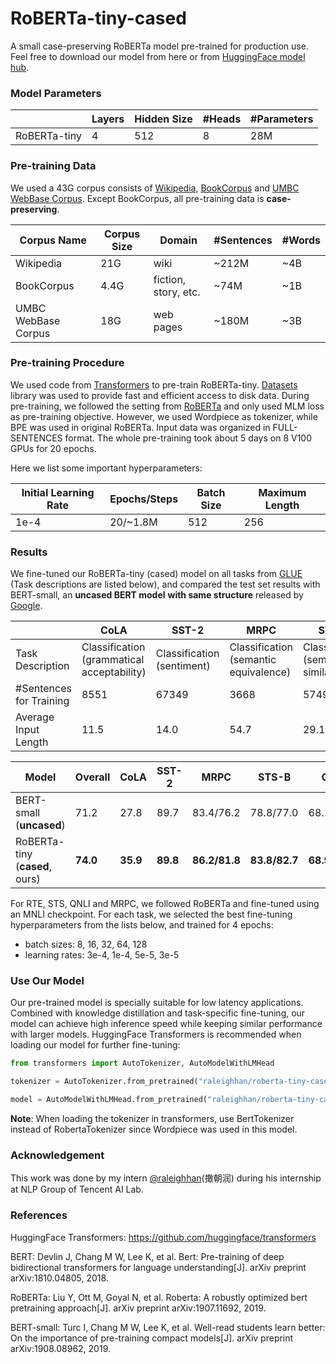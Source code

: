# RoBERTa-tiny-cased

A small case-preserving RoBERTa model pre-trained for production use. Feel free to download our model from here or from [HuggingFace model hub](https://huggingface.co/raleighhan/roberta-tiny-cased).

### Model Parameters

|              | Layers | Hidden Size | #Heads | #Parameters |
| ------------ | ------ | ----------- | ------ | ----------- |
| RoBERTa-tiny | 4      | 512         | 8      | 28M         |

### Pre-training Data

We used a 43G corpus consists of [Wikipedia](https://dumps.wikimedia.org/enwiki/latest/), [BookCorpus](https://yknzhu.wixsite.com/mbweb) and [UMBC WebBase Corpus](https://ebiquity.umbc.edu/resource/html/id/351). Except BookCorpus, all pre-training data is **case-preserving**.

| Corpus Name         | Corpus Size | Domain               | #Sentences | #Words |
| ------------------- | ----------- | -------------------- | ---------- | ------ |
| Wikipedia           | 21G         | wiki                 | ~212M      | ~4B    |
| BookCorpus          | 4.4G        | fiction, story, etc. | ~74M       | ~1B    |
| UMBC WebBase Corpus | 18G         | web pages            | ~180M      | ~3B    |

### Pre-training Procedure

We used code from [Transformers](https://github.com/huggingface/transformers) to pre-train RoBERTa-tiny. [Datasets](https://github.com/huggingface/datasets) library was used to provide fast and efficient access to disk data. During pre-training, we followed the setting from [RoBERTa](https://arxiv.org/abs/1907.11692) and only used MLM loss as pre-training objective. However, we used Wordpiece as tokenizer, while BPE was used in original RoBERTa. Input data was organized in FULL-SENTENCES format. The whole pre-training took about 5 days on 8 V100 GPUs for 20 epochs.

Here we list some important hyperparameters:

| Initial Learning Rate | Epochs/Steps | Batch Size | Maximum Length |
| --------------------- | ------------ | ---------- | -------------- |
| 1e-4                  | 20/~1.8M     | 512        | 256            |

### Results

We fine-tuned our RoBERTa-tiny (cased) model on all tasks from [GLUE](https://gluebenchmark.com/) (Task descriptions are listed below), and compared the test set results with BERT-small, an **uncased BERT model** **with same structure** released by [Google](https://github.com/google-research/bert). 

|                         | CoLA                                       | SST-2                      | MRPC                                  | STS-B                                | QQP                                   | MNLI                 | QNLI                 | RTE                  | WNLI                 |
| ----------------------- | ------------------------------------------ | -------------------------- | ------------------------------------- | ------------------------------------ | ------------------------------------- | -------------------- | -------------------- | -------------------- | -------------------- |
| Task Description        | Classification (grammatical acceptability) | Classification (sentiment) | Classification (semantic equivalence) | Classification (semantic similarity) | Classification (semantic consistency) | Classification (NLI) | Classification (NLI) | Classification (NLI) | Classification (NLI) |
| #Sentences for Training | 8551                                       | 67349                      | 3668                                  | 5749                                 | 363870                                | 392702               | 104743               | 2490                 | 635                  |
| Average Input Length    | 11.5                                       | 14.0                       | 54.7                                  | 29.1                                 | 31.4                                  | 40.8                 | 50.9                 | 68.0                 | 37.5                 |

| Model                          | Overall  | CoLA     | SST-2    | MRPC          | STS-B         | QQP           | MNLI-m   | MNLI-mm  | QNLI     | RTE      | WNLI     |
| ------------------------------ | -------- | -------- | -------- | ------------- | ------------- | ------------- | -------- | -------- | -------- | -------- | -------- |
| BERT-small (**uncased**)       | 71.2     | 27.8     | 89.7     | 83.4/76.2     | 78.8/77.0     | 68.1/87.0     | 77.6     | 77.0     | **86.4** | 61.8     | 62.3     |
| RoBERTa-tiny (**cased**, ours) | **74.0** | **35.9** | **89.8** | **86.2/81.8** | **83.8/82.7** | **68.9/88.2** | **77.7** | **77.2** | 85.9     | **66.5** | **65.1** |

For RTE, STS, QNLI and MRPC, we followed RoBERTa and fine-tuned using an MNLI checkpoint. For each task, we selected the best fine-tuning hyperparameters from the lists below, and trained for 4 epochs:

- batch sizes: 8, 16, 32, 64, 128
- learning rates: 3e-4, 1e-4, 5e-5, 3e-5

### Use Our Model

Our pre-trained model is specially suitable for low latency applications. Combined with knowledge distillation and task-specific fine-tuning, our model can achieve high inference speed while keeping similar performance with larger models. HuggingFace Transformers is recommended when loading our model for further fine-tuning:

```python
from transformers import AutoTokenizer, AutoModelWithLMHead

tokenizer = AutoTokenizer.from_pretrained("raleighhan/roberta-tiny-cased")

model = AutoModelWithLMHead.from_pretrained("raleighhan/roberta-tiny-cased")
```

**Note**: When loading the tokenizer in transformers, use BertTokenizer instead of RobertaTokenizer since Wordpiece was used in this model. 

### Acknowledgement

This work was done by my intern [@raleighhan](https://github.com/RaleighHan)(撖朝润) during his internship at NLP Group of Tencent AI Lab.

### References

HuggingFace Transformers: https://github.com/huggingface/transformers

BERT: Devlin J, Chang M W, Lee K, et al. Bert: Pre-training of deep bidirectional transformers for language understanding[J]. arXiv preprint arXiv:1810.04805, 2018.

RoBERTa: Liu Y, Ott M, Goyal N, et al. Roberta: A robustly optimized bert pretraining approach[J]. arXiv preprint arXiv:1907.11692, 2019.

BERT-small: Turc I, Chang M W, Lee K, et al. Well-read students learn better: On the importance of pre-training compact models[J]. arXiv preprint arXiv:1908.08962, 2019.

